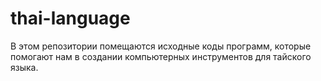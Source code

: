 # thai-language
В этом репозитории помещаются исходные коды программ, которые помогают нам в создании компьютерных инструментов для тайского языка. 

